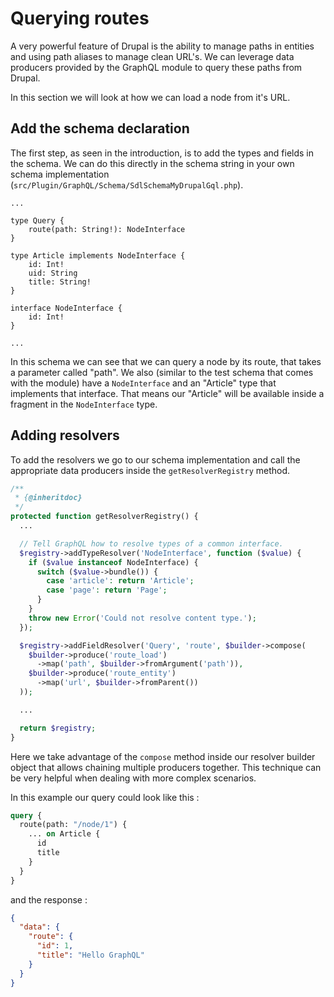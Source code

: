 # Querying routes

A very powerful feature of Drupal is the ability to manage paths in entities and using path aliases to manage clean URL's. We can leverage data producers provided by the GraphQL module to query these paths from Drupal.

In this section we will look at how we can load a node from it's URL.

## Add the schema declaration

The first step, as seen in the introduction, is to add the types and fields in the schema. We can do this directly in the schema string in your own schema implementation (`src/Plugin/GraphQL/Schema/SdlSchemaMyDrupalGql.php`).

```
...

type Query {
    route(path: String!): NodeInterface
}

type Article implements NodeInterface {
    id: Int!
    uid: String
    title: String!
}

interface NodeInterface {
    id: Int!
}

...

```

In this schema we can see that we can query a node by its route, that takes a parameter called "path". We also (similar to the test schema that comes with the module) have a `NodeInterface` and an "Article" type that implements that interface. That means our "Article" will be available inside a fragment in the `NodeInterface` type.

## Adding resolvers

To add the resolvers we go to our schema implementation and call the appropriate data producers inside the `getResolverRegistry` method.

```php
/**
 * {@inheritdoc}
 */
protected function getResolverRegistry() {
  ...

  // Tell GraphQL how to resolve types of a common interface.
  $registry->addTypeResolver('NodeInterface', function ($value) {
    if ($value instanceof NodeInterface) {
      switch ($value->bundle()) {
        case 'article': return 'Article';
        case 'page': return 'Page';
      }
    }
    throw new Error('Could not resolve content type.');
  });

  $registry->addFieldResolver('Query', 'route', $builder->compose(
    $builder->produce('route_load')
      ->map('path', $builder->fromArgument('path')),
    $builder->produce('route_entity')
      ->map('url', $builder->fromParent())
  ));

  ...

  return $registry;
}
```

Here we take advantage of the `compose` method inside our resolver builder object that allows chaining multiple producers together. This technique can be very helpful when dealing with more complex scenarios.

In this example our query could look like this :

```graphql
query {
  route(path: "/node/1") {
    ... on Article {
      id
      title
    }
  }
}
```

and the response :

```json
{
  "data": {
    "route": {
      "id": 1,
      "title": "Hello GraphQL"
    }
  }
}
```
